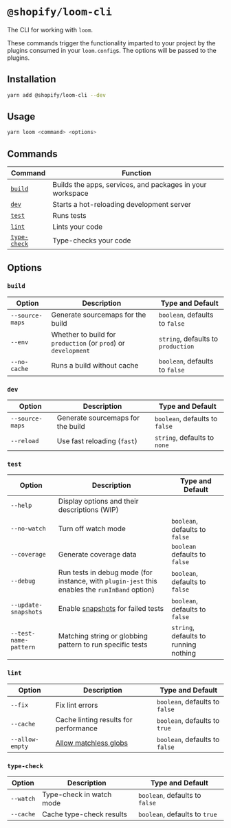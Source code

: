 # `@shopify/loom-cli`

The CLI for working with `loom`.

These commands trigger the functionality imparted to your project by the plugins consumed in your `loom.config`s. The options will be passed to the plugins.

## Installation

```sh
yarn add @shopify/loom-cli --dev
```

## Usage

```sh
yarn loom <command> <options>
```

## Commands

| Command                       | Function                                                  |
| ----------------------------- | --------------------------------------------------------- |
| [`build`](#build)             | Builds the apps, services, and packages in your workspace |
| [`dev`](#dev)                 | Starts a hot-reloading development server                 |
| [`test`](#test)               | Runs tests                                                |
| [`lint`](#lint)               | Lints your code                                           |
| [`type-check`](###type-check) | Type-checks your code                                     |

## Options

### `build`

| Option          | Description                                                    | Type and Default                   |
| --------------- | -------------------------------------------------------------- | ---------------------------------- |
| `--source-maps` | Generate sourcemaps for the build                              | `boolean`, defaults to `false`     |
| `--env`         | Whether to build for `production` (or `prod`) or `development` | `string`, defaults to `production` |
| `--no-cache`    | Runs a build without cache                                     | `boolean`, defaults to `false`     |

### `dev`

| Option          | Description                       | Type and Default               |
| --------------- | --------------------------------- | ------------------------------ |
| `--source-maps` | Generate sourcemaps for the build | `boolean`, defaults to `false` |
| `--reload`      | Use fast reloading (`fast`)       | `string`, defaults to `none`   |

### `test`

| Option                | Description                                                                                    | Type and Default                      |
| --------------------- | ---------------------------------------------------------------------------------------------- | ------------------------------------- |
| `--help`              | Display options and their descriptions (WIP)                                                   |                                       |
| `--no-watch`          | Turn off watch mode                                                                            | `boolean`, defaults to `false`        |
| `--coverage`          | Generate coverage data                                                                         | `boolean` defaults to `false`         |
| `--debug`             | Run tests in debug mode (for instance, with `plugin-jest` this enables the `runInBand` option) | `boolean`, defaults to `false`        |
| `--update-snapshots`  | Enable [snapshots](https://jestjs.io/docs/en/cli#--updatesnapshot) for failed tests            | `boolean`, defaults to `false`        |
| `--test-name-pattern` | Matching string or globbing pattern to run specific tests                                      | `string`, defaults to running nothing |

### `lint`

| Option          | Description                                                                                                       | Type and Default               |
| --------------- | ----------------------------------------------------------------------------------------------------------------- | ------------------------------ |
| `--fix`         | Fix lint errors                                                                                                   | `boolean`, defaults to `false` |
| `--cache`       | Cache linting results for performance                                                                             | `boolean`, defaults to `true`  |
| `--allow-empty` | [Allow matchless globs](https://eslint.org/docs/user-guide/command-line-interface#-no-error-on-unmatched-pattern) | `boolean`, defaults to `false` |

### `type-check`

| Option    | Description              | Type and Default               |
| --------- | ------------------------ | ------------------------------ |
| `--watch` | Type-check in watch mode | `boolean`, defaults to `false` |
| `--cache` | Cache type-check results | `boolean`, defaults to `true`  |

